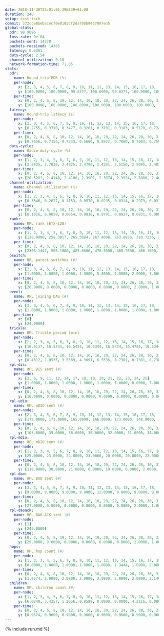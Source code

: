 ```yaml
---
date: 2018-11-30T22:01:01.396839+01:00
duration: 240
setup: test-tsch
commit: 372cce8bebacecf0e8182cf2da798b9437097edb
global-stats:
  pdr: 99.9096
  loss-rate: 9e-04
  packets-sent: 14378
  packets-received: 14365
  latency: 0.6301
  duty-cycle: 2.54
  channel-utilization: 0.10
  network-formation-time: 71.05
stats:
  pdr:
    name: Round-trip PDR (%)
    per-node:
      x: [2, 3, 4, 5, 6, 7, 8, 9, 10, 11, 12, 13, 14, 15, 16, 17, 18, 19, 20, 21, 22, 23, 24, 25]
      y: [100.0000, 100.0000, 99.8377, 100.0000, 99.8371, 100.0000, 100.0000, 100.0000, 100.0000, 100.0000, 99.8369, 100.0000, 100.0000, 100.0000, 100.0000, 99.8261, 100.0000, 100.0000, 100.0000, 100.0000, 99.8333, 100.0000, 99.3277, 99.3277]
    per-time:
      x: [0, 2, 4, 6, 8, 10, 12, 14, 16, 18, 20, 22, 24, 26, 28, 30, 32, 34, 36, 38, 40, 42, 44, 46, 48, 50, 52, 54, 56, 58, 60, 62, 64, 66, 68, 70, 72, 74, 76, 78, 80, 82, 84, 86, 88, 90, 92, 94, 96, 98, 100, 102, 104, 106, 108, 110, 112, 114, 116, 118, 120, 122, 124, 126, 128, 130, 132, 134, 136, 138, 140, 142, 144, 146, 148, 150, 152, 154, 156, 158, 160, 162, 164, 166, 168, 170, 172, 174, 176, 178, 180, 182, 184, 186, 188, 190, 192, 194, 196, 198, 200, 202, 204, 206, 208, 210, 212, 214, 216, 218, 220, 222, 224, 226, 228, 230, 232, 234, 236, 238, 240]
      y: [100.0000, 100.0000, 100.0000, 100.0000, 100.0000, 100.0000, 100.0000, 99.1667, 100.0000, 100.0000, 100.0000, 100.0000, 100.0000, 100.0000, 98.3333, 100.0000, 100.0000, 99.1736, 100.0000, 100.0000, 98.3333, 98.3333, 100.0000, 100.0000, 100.0000, 100.0000, 100.0000, 100.0000, 100.0000, 100.0000, 100.0000, 100.0000, 100.0000, 100.0000, 100.0000, 100.0000, 100.0000, 100.0000, 100.0000, 100.0000, 100.0000, 100.0000, 99.1667, 100.0000, 100.0000, 100.0000, 99.1667, 100.0000, 100.0000, 100.0000, 99.1736, 100.0000, 100.0000, 100.0000, 100.0000, 100.0000, 100.0000, 100.0000, 100.0000, 100.0000, 100.0000, 100.0000, 100.0000, 100.0000, 100.0000, 100.0000, 100.0000, 100.0000, 100.0000, 100.0000, 100.0000, 100.0000, 100.0000, 100.0000, 100.0000, 100.0000, 99.1667, 100.0000, 100.0000, 100.0000, 100.0000, 100.0000, 100.0000, 100.0000, 100.0000, 100.0000, 100.0000, 100.0000, 100.0000, 100.0000, 100.0000, 99.1667, 100.0000, 100.0000, 100.0000, 100.0000, 100.0000, 100.0000, 100.0000, 100.0000, 100.0000, 100.0000, 100.0000, 100.0000, 100.0000, 100.0000, 100.0000, 100.0000, 100.0000, 100.0000, 100.0000, 100.0000, 100.0000, 100.0000, 100.0000, 100.0000, 100.0000, 100.0000, 100.0000, 100.0000, null]
  latency:
    name: Round-trip latency (s)
    per-node:
      x: [2, 3, 4, 5, 6, 7, 8, 9, 10, 11, 12, 13, 14, 15, 16, 17, 18, 19, 20, 21, 22, 23, 24, 25]
      y: [0.2755, 0.3710, 0.3477, 0.3201, 0.3701, 0.3183, 0.5170, 0.7247, 0.4727, 0.6850, 0.4853, 0.5231, 0.5392, 0.6077, 0.5782, 0.6679, 0.8551, 0.7688, 0.7651, 0.9054, 0.8616, 0.9641, 1.0418, 1.1124]
    per-time:
      x: [0, 2, 4, 6, 8, 10, 12, 14, 16, 18, 20, 22, 24, 26, 28, 30, 32, 34, 36, 38, 40, 42, 44, 46, 48, 50, 52, 54, 56, 58, 60, 62, 64, 66, 68, 70, 72, 74, 76, 78, 80, 82, 84, 86, 88, 90, 92, 94, 96, 98, 100, 102, 104, 106, 108, 110, 112, 114, 116, 118, 120, 122, 124, 126, 128, 130, 132, 134, 136, 138, 140, 142, 144, 146, 148, 150, 152, 154, 156, 158, 160, 162, 164, 166, 168, 170, 172, 174, 176, 178, 180, 182, 184, 186, 188, 190, 192, 194, 196, 198, 200, 202, 204, 206, 208, 210, 212, 214, 216, 218, 220, 222, 224, 226, 228, 230, 232, 234, 236, 238, 240]
      y: [0.7656, 0.7156, 0.7333, 0.6666, 0.6922, 0.7860, 0.7083, 0.7598, 0.7058, 0.6798, 0.6955, 0.7232, 0.7261, 0.7618, 0.7684, 0.7226, 0.6782, 0.6437, 0.6509, 0.6419, 0.6333, 0.6630, 0.6303, 0.6280, 0.6511, 0.6616, 0.6611, 0.6623, 0.7311, 0.6303, 0.6926, 0.6727, 0.6778, 0.6699, 0.6647, 0.7243, 0.6483, 0.6737, 0.6613, 0.6825, 0.6220, 0.6909, 0.6560, 0.6526, 0.6309, 0.7120, 0.6172, 0.6164, 0.6855, 0.6180, 0.6768, 0.6168, 0.6034, 0.6063, 0.6043, 0.5795, 0.6406, 0.5961, 0.6142, 0.6020, 0.5941, 0.5876, 0.5670, 0.6433, 0.5485, 0.6259, 0.5872, 0.5616, 0.5702, 0.5734, 0.5391, 0.5675, 0.6021, 0.5769, 0.6026, 0.6061, 0.6388, 0.5783, 0.5815, 0.6098, 0.6062, 0.5867, 0.5967, 0.6074, 0.5845, 0.6044, 0.5901, 0.5448, 0.5846, 0.6170, 0.6298, 0.5795, 0.5910, 0.5768, 0.6259, 0.5980, 0.5973, 0.6090, 0.5866, 0.6047, 0.5602, 0.5628, 0.5553, 0.5768, 0.6023, 0.5561, 0.5667, 0.6055, 0.6476, 0.5756, 0.5791, 0.6073, 0.5990, 0.6103, 0.5928, 0.5985, 0.6261, 0.5695, 0.5898, 0.5525, null]
  duty-cycle:
    name: Radio duty cycle (%)
    per-node:
      x: [1, 2, 3, 4, 5, 6, 7, 8, 9, 10, 11, 12, 13, 14, 15, 16, 17, 18, 19, 20, 21, 22, 23, 24, 25]
      y: [2.8835, 2.7038, 2.4925, 2.4790, 2.4281, 2.5150, 2.9695, 2.4839, 2.5235, 2.3962, 2.4879, 2.4570, 2.4789, 2.5196, 2.5930, 2.6536, 2.5741, 2.4747, 2.4720, 2.5514, 2.4424, 2.4647, 2.5154, 2.5970, 2.4550]
    per-time:
      x: [0, 2, 4, 6, 8, 10, 12, 14, 16, 18, 20, 22, 24, 26, 28, 30, 32, 34, 36, 38, 40, 42, 44, 46, 48, 50, 52, 54, 56, 58, 60, 62, 64, 66, 68, 70, 72, 74, 76, 78, 80, 82, 84, 86, 88, 90, 92, 94, 96, 98, 100, 102, 104, 106, 108, 110, 112, 114, 116, 118, 120, 122, 124, 126, 128, 130, 132, 134, 136, 138, 140, 142, 144, 146, 148, 150, 152, 154, 156, 158, 160, 162, 164, 166, 168, 170, 172, 174, 176, 178, 180, 182, 184, 186, 188, 190, 192, 194, 196, 198, 200, 202, 204, 206, 208, 210, 212, 214, 216, 218, 220, 222, 224, 226, 228, 230, 232, 234, 236, 238, 240]
      y: [20.5281, 2.4148, 2.4100, 2.3901, 2.3874, 2.3924, 2.3880, 2.4058, 2.4053, 2.3860, 2.3849, 2.3892, 2.3861, 2.4013, 2.4431, 2.4002, 2.3943, 2.3977, 2.3881, 2.3850, 2.3814, 2.4008, 2.3950, 2.3840, 2.3897, 2.3921, 2.3888, 2.3913, 2.3990, 2.4054, 2.3831, 2.4040, 2.3938, 2.3973, 2.3891, 2.6715, 2.5353, 2.3895, 2.3900, 2.3936, 2.3925, 2.4073, 2.3990, 2.4151, 2.3853, 2.3858, 2.3880, 2.3929, 2.3890, 2.4058, 2.3920, 2.7500, 2.5117, 2.4683, 2.3868, 2.3903, 2.4000, 2.4137, 2.3880, 2.4044, 2.3960, 2.3837, 2.3952, 2.3942, 2.3971, 2.3940, 2.3994, 2.3948, 2.3865, 2.3985, 2.3849, 2.3785, 2.3885, 2.3871, 2.3833, 2.4053, 2.4099, 2.4064, 2.3888, 2.3935, 2.3949, 2.3956, 2.3850, 2.3952, 2.3950, 2.3920, 2.3942, 2.3812, 2.3764, 2.3882, 2.4103, 2.3905, 2.3990, 2.3916, 2.3937, 2.3984, 2.3935, 2.3991, 2.3958, 2.4000, 2.3987, 2.3913, 2.3901, 2.3873, 2.3951, 2.3926, 2.3846, 2.3834, 2.4086, 2.4066, 2.3780, 2.4050, 2.3998, 2.3914, 2.3916, 2.3769, 2.3918, 2.3865, 2.3873, 2.3943, 2.3835]
  channel-utilization:
    name: Channel utilization (%)
    per-node:
      x: [1, 2, 3, 4, 5, 6, 7, 8, 9, 10, 11, 12, 13, 14, 15, 16, 17, 18, 19, 20, 21, 22, 23, 24, 25]
      y: [0.3346, 0.2027, 0.1153, 0.0570, 0.0295, 0.0314, 0.2973, 0.0317, 0.0338, 0.0415, 0.0312, 0.0531, 0.0824, 0.0650, 0.1030, 0.1142, 0.1439, 0.0998, 0.0394, 0.0750, 0.0449, 0.0323, 0.0308, 0.0307, 0.0314]
    per-time:
      x: [0, 2, 4, 6, 8, 10, 12, 14, 16, 18, 20, 22, 24, 26, 28, 30, 32, 34, 36, 38, 40, 42, 44, 46, 48, 50, 52, 54, 56, 58, 60, 62, 64, 66, 68, 70, 72, 74, 76, 78, 80, 82, 84, 86, 88, 90, 92, 94, 96, 98, 100, 102, 104, 106, 108, 110, 112, 114, 116, 118, 120, 122, 124, 126, 128, 130, 132, 134, 136, 138, 140, 142, 144, 146, 148, 150, 152, 154, 156, 158, 160, 162, 164, 166, 168, 170, 172, 174, 176, 178, 180, 182, 184, 186, 188, 190, 192, 194, 196, 198, 200, 202, 204, 206, 208, 210, 212, 214, 216, 218, 220, 222, 224, 226, 228, 230, 232, 234, 236, 238, 240]
      y: [0.1016, 0.0850, 0.0854, 0.0816, 0.0791, 0.0827, 0.0831, 0.0887, 0.0890, 0.0825, 0.0806, 0.0846, 0.0840, 0.0863, 0.1112, 0.0842, 0.0851, 0.0833, 0.0781, 0.0776, 0.0790, 0.0878, 0.0815, 0.0752, 0.0805, 0.0795, 0.0800, 0.0832, 0.0871, 0.0877, 0.0796, 0.0841, 0.0827, 0.0829, 0.0801, 0.2321, 0.1424, 0.0704, 0.0803, 0.0793, 0.0822, 0.0824, 0.0845, 0.0911, 0.0776, 0.0786, 0.0823, 0.0816, 0.0782, 0.0858, 0.0805, 0.2550, 0.1036, 0.0969, 0.0759, 0.0788, 0.0833, 0.0884, 0.0763, 0.0834, 0.0804, 0.0762, 0.0814, 0.0810, 0.0820, 0.0803, 0.0817, 0.0780, 0.0750, 0.0829, 0.0764, 0.0735, 0.0781, 0.0775, 0.0758, 0.0848, 0.0852, 0.0834, 0.0778, 0.0811, 0.0823, 0.0817, 0.0765, 0.0808, 0.0812, 0.0775, 0.0798, 0.0758, 0.0734, 0.0789, 0.0890, 0.0808, 0.0833, 0.0779, 0.0795, 0.0815, 0.0811, 0.0840, 0.0806, 0.0833, 0.0826, 0.0790, 0.0782, 0.0746, 0.0788, 0.0803, 0.0773, 0.0746, 0.0865, 0.0835, 0.0716, 0.0826, 0.0793, 0.0792, 0.0794, 0.0733, 0.0802, 0.0763, 0.0763, 0.0796, 0.0737]
  rank:
    name: RPL rank (ETX-128)
    per-node:
      x: [1, 2, 3, 4, 5, 6, 7, 8, 9, 10, 11, 12, 13, 14, 15, 16, 17, 18, 19, 20, 21, 22, 23, 24, 25]
      y: [128.0000, 258.3017, 265.3884, 267.4008, 263.8926, 310.7236, 268.3058, 413.8601, 415.0950, 396.8286, 421.1070, 387.7469, 402.1893, 424.3210, 433.9753, 445.7592, 453.5665, 557.6888, 576.9057, 561.7742, 597.7218, 583.4777, 683.8293, 955.5388, 964.4694]
    per-time:
      x: [0, 2, 4, 6, 8, 10, 12, 14, 16, 18, 20, 22, 24, 26, 28, 30, 32, 34, 36, 38, 40, 42, 44, 46, 48, 50, 52, 54, 56, 58, 60, 62, 64, 66, 68, 70, 72, 74, 76, 78, 80, 82, 84, 86, 88, 90, 92, 94, 96, 98, 100, 102, 104, 106, 108, 110, 112, 114, 116, 118, 120, 122, 124, 126, 128, 130, 132, 134, 136, 138, 140, 142, 144, 146, 148, 150, 152, 154, 156, 158, 160, 162, 164, 166, 168, 170, 172, 174, 176, 178, 180, 182, 184, 186, 188, 190, 192, 194, 196, 198, 200, 202, 204, 206, 208, 210, 212, 214, 216, 218, 220, 222, 224, 226, 228, 230, 232, 234, 236, 238, 240]
      y: [2306.1447, 506.1000, 485.6600, 476.5000, 468.2600, 466.1000, 463.5962, 466.1373, 478.5800, 473.8627, 468.3000, 463.7255, 462.0000, 460.5098, 478.1176, 476.0000, 471.7000, 469.7059, 457.8039, 457.3400, 462.1800, 470.6346, 458.0000, 454.8800, 453.7000, 434.1800, 431.6200, 431.3725, 432.2400, 440.4200, 433.4706, 429.3137, 435.1373, 435.0400, 432.2400, 433.0200, 527.4903, 546.2850, 549.3739, 524.7802, 430.6400, 431.5385, 433.9231, 434.7059, 429.3800, 429.8800, 428.8600, 429.9020, 425.5098, 422.8200, 424.6800, 476.8174, 466.6905, 432.0110, 444.5279, 425.2000, 426.8039, 422.5200, 421.8800, 422.5600, 420.5800, 422.9020, 418.1800, 419.1569, 419.8824, 420.0800, 416.4510, 411.4200, 413.0800, 411.8039, 412.2800, 412.4200, 416.9216, 413.6800, 414.1200, 415.2600, 429.7115, 430.6800, 417.7000, 414.0000, 415.7400, 419.0769, 416.1176, 420.0600, 429.4400, 433.1000, 437.0400, 436.0800, 434.9000, 435.9800, 440.5962, 445.0980, 438.0392, 444.6200, 434.1400, 435.3200, 433.3600, 438.3585, 433.3333, 428.2549, 429.5200, 426.4000, 425.5400, 422.4200, 424.0784, 420.8113, 416.0392, 414.9200, 414.4200, 419.3400, 420.1600, 420.9600, 421.0800, 422.6000, 422.3137, 422.4400, 420.1400, 421.0392, 416.3800, 426.1373, 422.9600]
  pswitch:
    name: RPL parent switches (#)
    per-node:
      x: [2, 3, 4, 5, 6, 7, 8, 9, 10, 11, 12, 13, 14, 15, 16, 17, 18, 19, 20, 21, 22, 23, 24, 25]
      y: [1.0000, 1.0000, 1.0000, 1.0000, 5.0000, 1.0000, 2.0000, 1.0000, 4.0000, 2.0000, 4.0000, 2.0000, 2.0000, 2.0000, 4.0000, 4.0000, 12.0000, 3.0000, 7.0000, 7.0000, 6.0000, 5.0000, 4.0000, 4.0000]
    per-time:
      x: [0, 2, 4, 6, 8, 10, 12, 14, 16, 18, 20, 22, 24, 26, 28, 30, 32, 34, 36, 38, 40, 42, 44, 46, 48, 50, 52, 54, 56, 58, 60, 62, 64, 66, 68, 70, 72, 74, 76, 78, 80, 82, 84, 86, 88, 90, 92, 94, 96, 98, 100, 102, 104, 106, 108, 110, 112, 114, 116, 118, 120, 122, 124, 126, 128, 130, 132, 134, 136, 138, 140, 142, 144, 146, 148, 150, 152, 154, 156, 158, 160, 162, 164, 166, 168, 170, 172, 174, 176, 178, 180, 182, 184, 186, 188, 190, 192, 194, 196, 198, 200, 202, 204, 206, 208, 210, 212, 214, 216, 218, 220, 222, 224, 226, 228, 230, 232, 234, 236, 238]
      y: [26.0000, 0.0000, 0.0000, 0.0000, 0.0000, 0.0000, 2.0000, 1.0000, 0.0000, 1.0000, 0.0000, 1.0000, 0.0000, 1.0000, 1.0000, 0.0000, 0.0000, 1.0000, 1.0000, 0.0000, 0.0000, 2.0000, 0.0000, 0.0000, 0.0000, 0.0000, 0.0000, 1.0000, 0.0000, 0.0000, 1.0000, 1.0000, 1.0000, 0.0000, 0.0000, 0.0000, 2.0000, 3.0000, 0.0000, 0.0000, 0.0000, 2.0000, 2.0000, 1.0000, 0.0000, 0.0000, 0.0000, 1.0000, 1.0000, 0.0000, 0.0000, 1.0000, 0.0000, 0.0000, 1.0000, 0.0000, 1.0000, 0.0000, 0.0000, 0.0000, 0.0000, 1.0000, 0.0000, 1.0000, 1.0000, 0.0000, 1.0000, 0.0000, 0.0000, 1.0000, 0.0000, 0.0000, 1.0000, 0.0000, 0.0000, 0.0000, 2.0000, 0.0000, 0.0000, 1.0000, 0.0000, 2.0000, 1.0000, 0.0000, 0.0000, 0.0000, 0.0000, 0.0000, 0.0000, 0.0000, 2.0000, 1.0000, 1.0000, 0.0000, 0.0000, 0.0000, 0.0000, 3.0000, 1.0000, 1.0000, 0.0000, 0.0000, 0.0000, 0.0000, 1.0000, 3.0000, 1.0000, 0.0000, 0.0000, 0.0000, 0.0000, 0.0000, 0.0000, 0.0000, 1.0000, 0.0000, 0.0000, 1.0000, 0.0000, 1.0000]
  event:
    name: RPL joining DAG (#)
    per-node:
      x: [2, 3, 4, 5, 6, 7, 8, 9, 10, 11, 12, 13, 14, 15, 16, 17, 18, 19, 20, 21, 22, 23, 24, 25]
      y: [1.0000, 1.0000, 1.0000, 1.0000, 1.0000, 1.0000, 1.0000, 1.0000, 1.0000, 1.0000, 1.0000, 1.0000, 1.0000, 1.0000, 1.0000, 1.0000, 1.0000, 1.0000, 1.0000, 1.0000, 1.0000, 1.0000, 1.0000, 1.0000]
    per-time:
      x: [0]
      y: [24.0000]
  trickle:
    name: RPL Trickle period (min)
    per-node:
      x: [1, 2, 3, 4, 5, 6, 7, 8, 9, 10, 11, 12, 13, 14, 15, 16, 17, 18, 19, 20, 21, 22, 23, 24, 25]
      y: [16.6117, 16.5344, 16.5434, 16.5344, 16.5434, 16.4786, 16.5344, 16.5382, 16.5338, 16.5102, 16.5382, 16.5459, 16.5382, 16.5382, 16.5472, 16.5548, 17.3446, 17.3437, 16.4657, 16.4817, 16.5566, 16.5529, 16.5422, 16.5384, 16.5384]
    per-time:
      x: [0, 2, 4, 6, 8, 10, 12, 14, 16, 18, 20, 22, 24, 26, 28, 30, 32, 34, 36, 38, 40, 42, 44, 46, 48, 50, 52, 54, 56, 58, 60, 62, 64, 66, 68, 70, 72, 74, 76, 78, 80, 82, 84, 86, 88, 90, 92, 94, 96, 98, 100, 102, 104, 106, 108, 110, 112, 114, 116, 118, 120, 122, 124, 126, 128, 130, 132, 134, 136, 138, 140, 142, 144, 146, 148, 150, 152, 154, 156, 158, 160, 162, 164, 166, 168, 170, 172, 174, 176, 178, 180, 182, 184, 186, 188, 190, 192, 194, 196, 198, 200, 202, 204, 206, 208, 210, 212, 214, 216, 218, 220, 222, 224, 226, 228, 230, 232, 234, 236, 238, 240]
      y: [0.4312, 2.0535, 3.5389, 4.3691, 6.5536, 8.7381, 8.7381, 8.7381, 8.7381, 17.4763, 17.4763, 17.4763, 17.4763, 17.4763, 17.4763, 17.4763, 17.4763, 17.4763, 17.4763, 17.4763, 17.4763, 17.4763, 17.4763, 17.4763, 17.4763, 17.4763, 17.4763, 17.4763, 17.4763, 17.4763, 17.4763, 17.4763, 17.4763, 17.4763, 17.4763, 17.4763, 17.4763, 17.4763, 17.4763, 17.4763, 17.4763, 17.4763, 17.4763, 17.4763, 17.4763, 17.4763, 17.4763, 17.4763, 17.4763, 17.4763, 17.4763, 17.4763, 17.4763, 17.4763, 17.4763, 17.4763, 17.4763, 17.4763, 17.4763, 17.4763, 17.4763, 17.4763, 17.4763, 17.4763, 17.4763, 17.4763, 17.4763, 17.4763, 17.4763, 17.4763, 17.4763, 17.4763, 17.4763, 17.4763, 17.4763, 17.4763, 17.4763, 17.4763, 17.4763, 17.4763, 17.4763, 17.4763, 17.4763, 17.4763, 17.4763, 17.4763, 17.4763, 17.4763, 17.4763, 17.4763, 17.4763, 17.4763, 17.4763, 17.4763, 17.4763, 17.4763, 17.4763, 17.4763, 17.4763, 17.4763, 17.4763, 17.4763, 17.4763, 17.4763, 17.4763, 17.4763, 17.4763, 17.4763, 17.4763, 17.4763, 17.4763, 17.4763, 17.4763, 17.4763, 17.4763, 17.4763, 17.4763, 17.4763, 17.4763, 17.4763, 17.4763]
  rpl-dis:
    name: RPL DIS sent (#)
    per-node:
      x: [2, 6, 9, 11, 12, 14, 17, 18, 19, 20, 21, 22, 23, 24, 25]
      y: [1.0000, 1.0000, 1.0000, 1.0000, 1.0000, 1.0000, 8.0000, 7.0000, 1.0000, 1.0000, 1.0000, 1.0000, 1.0000, 1.0000, 2.0000]
    per-time:
      x: [0, 2, 4, 6, 8, 10, 12, 14, 16, 18, 20, 22, 24, 26, 28, 30, 32, 34, 36, 38, 40, 42, 44, 46, 48, 50, 52, 54, 56, 58, 60, 62, 64, 66, 68, 70, 72, 74, 76, 78, 80, 82, 84, 86, 88, 90, 92, 94, 96, 98, 100, 102, 104, 106, 108]
      y: [16.0000, 0.0000, 0.0000, 0.0000, 0.0000, 0.0000, 0.0000, 0.0000, 0.0000, 0.0000, 0.0000, 0.0000, 0.0000, 0.0000, 0.0000, 0.0000, 0.0000, 0.0000, 0.0000, 0.0000, 0.0000, 0.0000, 0.0000, 0.0000, 0.0000, 0.0000, 0.0000, 0.0000, 0.0000, 0.0000, 0.0000, 0.0000, 0.0000, 0.0000, 0.0000, 0.0000, 0.0000, 4.0000, 2.0000, 0.0000, 0.0000, 0.0000, 0.0000, 0.0000, 0.0000, 0.0000, 0.0000, 0.0000, 0.0000, 0.0000, 0.0000, 0.0000, 2.0000, 5.0000, 0.0000]
  rpl-udio:
    name: RPL uDIO sent (#)
    per-node:
      x: [2, 3, 4, 5, 6, 7, 8, 9, 10, 11, 12, 13, 14, 15, 16, 17, 18, 19, 20, 21, 22, 23, 24, 25]
      y: [172.0000, 171.0000, 165.0000, 166.0000, 173.0000, 148.0000, 163.0000, 170.0000, 163.0000, 163.0000, 165.0000, 163.0000, 162.0000, 171.0000, 155.0000, 179.0000, 177.0000, 174.0000, 167.0000, 162.0000, 170.0000, 166.0000, 173.0000, 170.0000]
    per-time:
      x: [0, 2, 4, 6, 8, 10, 12, 14, 16, 18, 20, 22, 24, 26, 28, 30, 32, 34, 36, 38, 40, 42, 44, 46, 48, 50, 52, 54, 56, 58, 60, 62, 64, 66, 68, 70, 72, 74, 76, 78, 80, 82, 84, 86, 88, 90, 92, 94, 96, 98, 100, 102, 104, 106, 108, 110, 112, 114, 116, 118, 120, 122, 124, 126, 128, 130, 132, 134, 136, 138, 140, 142, 144, 146, 148, 150, 152, 154, 156, 158, 160, 162, 164, 166, 168, 170, 172, 174, 176, 178, 180, 182, 184, 186, 188, 190, 192, 194, 196, 198, 200, 202, 204, 206, 208, 210, 212, 214, 216, 218, 220, 222, 224, 226, 228, 230, 232, 234, 236, 238, 240]
      y: [103.0000, 35.0000, 36.0000, 35.0000, 32.0000, 31.0000, 34.0000, 34.0000, 33.0000, 31.0000, 35.0000, 34.0000, 33.0000, 33.0000, 32.0000, 33.0000, 33.0000, 34.0000, 32.0000, 34.0000, 38.0000, 32.0000, 32.0000, 33.0000, 36.0000, 29.0000, 28.0000, 30.0000, 33.0000, 36.0000, 34.0000, 34.0000, 27.0000, 37.0000, 29.0000, 33.0000, 38.0000, 38.0000, 37.0000, 34.0000, 32.0000, 29.0000, 34.0000, 32.0000, 32.0000, 34.0000, 31.0000, 32.0000, 34.0000, 34.0000, 32.0000, 36.0000, 34.0000, 40.0000, 30.0000, 31.0000, 30.0000, 34.0000, 36.0000, 29.0000, 35.0000, 33.0000, 34.0000, 30.0000, 31.0000, 36.0000, 33.0000, 31.0000, 35.0000, 32.0000, 30.0000, 31.0000, 32.0000, 36.0000, 29.0000, 37.0000, 38.0000, 32.0000, 36.0000, 28.0000, 31.0000, 34.0000, 34.0000, 33.0000, 34.0000, 33.0000, 35.0000, 30.0000, 27.0000, 37.0000, 31.0000, 35.0000, 34.0000, 33.0000, 28.0000, 30.0000, 27.0000, 37.0000, 32.0000, 29.0000, 33.0000, 30.0000, 34.0000, 29.0000, 31.0000, 30.0000, 34.0000, 33.0000, 33.0000, 29.0000, 31.0000, 31.0000, 33.0000, 31.0000, 31.0000, 29.0000, 36.0000, 30.0000, 30.0000, 32.0000, 14.0000]
  rpl-mdio:
    name: RPL mDIO sent (#)
    per-node:
      x: [1, 2, 3, 4, 5, 6, 7, 8, 9, 10, 11, 12, 13, 14, 15, 16, 17, 18, 19, 20, 21, 22, 23, 24, 25]
      y: [25.0000, 23.0000, 24.0000, 23.0000, 20.0000, 20.0000, 22.0000, 21.0000, 20.0000, 23.0000, 20.0000, 21.0000, 22.0000, 21.0000, 21.0000, 20.0000, 20.0000, 21.0000, 21.0000, 21.0000, 21.0000, 21.0000, 21.0000, 21.0000, 20.0000]
    per-time:
      x: [0, 2, 4, 6, 8, 10, 12, 14, 16, 18, 20, 22, 24, 26, 28, 30, 32, 34, 36, 38, 40, 42, 44, 46, 48, 50, 52, 54, 56, 58, 60, 62, 64, 66, 68, 70, 72, 74, 76, 78, 80, 82, 84, 86, 88, 90, 92, 94, 96, 98, 100, 102, 104, 106, 108, 110, 112, 114, 116, 118, 120, 122, 124, 126, 128, 130, 132, 134, 136, 138, 140, 142, 144, 146, 148, 150, 152, 154, 156, 158, 160, 162, 164, 166, 168, 170, 172, 174, 176, 178, 180, 182, 184, 186, 188, 190, 192, 194, 196, 198, 200, 202, 204, 206, 208, 210, 212, 214, 216, 218, 220, 222, 224, 226, 228, 230, 232, 234, 236, 238, 240]
      y: [118.0000, 30.0000, 21.0000, 6.0000, 19.0000, 0.0000, 2.0000, 14.0000, 9.0000, 0.0000, 0.0000, 0.0000, 0.0000, 3.0000, 5.0000, 4.0000, 7.0000, 6.0000, 0.0000, 0.0000, 0.0000, 0.0000, 5.0000, 7.0000, 2.0000, 8.0000, 3.0000, 0.0000, 0.0000, 0.0000, 1.0000, 7.0000, 7.0000, 5.0000, 4.0000, 1.0000, 1.0000, 0.0000, 0.0000, 5.0000, 5.0000, 8.0000, 4.0000, 3.0000, 0.0000, 0.0000, 0.0000, 0.0000, 5.0000, 9.0000, 4.0000, 3.0000, 3.0000, 0.0000, 1.0000, 0.0000, 0.0000, 4.0000, 7.0000, 9.0000, 5.0000, 0.0000, 0.0000, 0.0000, 0.0000, 1.0000, 5.0000, 8.0000, 9.0000, 2.0000, 0.0000, 0.0000, 0.0000, 0.0000, 0.0000, 5.0000, 6.0000, 12.0000, 2.0000, 0.0000, 0.0000, 0.0000, 0.0000, 6.0000, 6.0000, 5.0000, 7.0000, 1.0000, 0.0000, 0.0000, 1.0000, 0.0000, 5.0000, 9.0000, 2.0000, 7.0000, 1.0000, 0.0000, 0.0000, 0.0000, 1.0000, 5.0000, 5.0000, 5.0000, 7.0000, 2.0000, 0.0000, 0.0000, 0.0000, 7.0000, 5.0000, 4.0000, 6.0000, 2.0000, 1.0000, 0.0000, 0.0000, 0.0000, 4.0000, 6.0000, 3.0000]
  rpl-dao:
    name: RPL DAO sent (#)
    per-node:
      x: [2, 3, 4, 5, 6, 7, 8, 9, 10, 11, 12, 13, 14, 15, 16, 17, 18, 19, 20, 21, 22, 23, 24, 25]
      y: [9.0000, 9.0000, 9.0000, 9.0000, 12.0000, 9.0000, 9.0000, 9.0000, 11.0000, 9.0000, 12.0000, 9.0000, 10.0000, 10.0000, 12.0000, 10.0000, 14.0000, 11.0000, 13.0000, 13.0000, 13.0000, 10.0000, 11.0000, 10.0000]
    per-time:
      x: [0, 2, 4, 6, 8, 10, 12, 14, 16, 18, 20, 22, 24, 26, 28, 30, 32, 34, 36, 38, 40, 42, 44, 46, 48, 50, 52, 54, 56, 58, 60, 62, 64, 66, 68, 70, 72, 74, 76, 78, 80, 82, 84, 86, 88, 90, 92, 94, 96, 98, 100, 102, 104, 106, 108, 110, 112, 114, 116, 118, 120, 122, 124, 126, 128, 130, 132, 134, 136, 138, 140, 142, 144, 146, 148, 150, 152, 154, 156, 158, 160, 162, 164, 166, 168, 170, 172, 174, 176, 178, 180, 182, 184, 186, 188, 190, 192, 194, 196, 198, 200, 202, 204, 206, 208, 210, 212, 214, 216, 218, 220, 222, 224, 226, 228, 230, 232, 234, 236, 238, 240]
      y: [27.0000, 0.0000, 0.0000, 0.0000, 0.0000, 0.0000, 2.0000, 1.0000, 0.0000, 1.0000, 0.0000, 1.0000, 0.0000, 1.0000, 23.0000, 0.0000, 0.0000, 1.0000, 1.0000, 0.0000, 0.0000, 4.0000, 0.0000, 1.0000, 0.0000, 0.0000, 1.0000, 2.0000, 10.0000, 4.0000, 1.0000, 1.0000, 2.0000, 1.0000, 0.0000, 3.0000, 3.0000, 3.0000, 0.0000, 0.0000, 1.0000, 4.0000, 6.0000, 8.0000, 0.0000, 0.0000, 1.0000, 1.0000, 1.0000, 0.0000, 1.0000, 4.0000, 0.0000, 0.0000, 1.0000, 4.0000, 4.0000, 7.0000, 1.0000, 0.0000, 1.0000, 2.0000, 1.0000, 1.0000, 1.0000, 4.0000, 1.0000, 0.0000, 0.0000, 4.0000, 2.0000, 6.0000, 3.0000, 0.0000, 0.0000, 3.0000, 3.0000, 0.0000, 0.0000, 2.0000, 3.0000, 1.0000, 1.0000, 1.0000, 3.0000, 5.0000, 3.0000, 0.0000, 0.0000, 2.0000, 5.0000, 2.0000, 1.0000, 1.0000, 2.0000, 1.0000, 1.0000, 3.0000, 4.0000, 3.0000, 4.0000, 1.0000, 0.0000, 1.0000, 3.0000, 3.0000, 3.0000, 0.0000, 2.0000, 0.0000, 0.0000, 3.0000, 3.0000, 2.0000, 5.0000, 1.0000, 0.0000, 2.0000, 1.0000, 4.0000, 1.0000]
  rpl-daoack:
    name: RPL DAO-ACK sent (#)
    per-node:
      x: [1]
      y: [249.0000]
    per-time:
      x: [0, 2, 4, 6, 8, 10, 12, 14, 16, 18, 20, 22, 24, 26, 28, 30, 32, 34, 36, 38, 40, 42, 44, 46, 48, 50, 52, 54, 56, 58, 60, 62, 64, 66, 68, 70, 72, 74, 76, 78, 80, 82, 84, 86, 88, 90, 92, 94, 96, 98, 100, 102, 104, 106, 108, 110, 112, 114, 116, 118, 120, 122, 124, 126, 128, 130, 132, 134, 136, 138, 140, 142, 144, 146, 148, 150, 152, 154, 156, 158, 160, 162, 164, 166, 168, 170, 172, 174, 176, 178, 180, 182, 184, 186, 188, 190, 192, 194, 196, 198, 200, 202, 204, 206, 208, 210, 212, 214, 216, 218, 220, 222, 224, 226, 228, 230, 232, 234, 236, 238, 240]
      y: [25.0000, 0.0000, 0.0000, 0.0000, 0.0000, 0.0000, 2.0000, 1.0000, 0.0000, 1.0000, 0.0000, 1.0000, 0.0000, 1.0000, 21.0000, 0.0000, 0.0000, 1.0000, 1.0000, 0.0000, 0.0000, 4.0000, 0.0000, 1.0000, 0.0000, 0.0000, 1.0000, 2.0000, 10.0000, 4.0000, 1.0000, 1.0000, 2.0000, 1.0000, 0.0000, 3.0000, 3.0000, 3.0000, 0.0000, 0.0000, 1.0000, 4.0000, 6.0000, 8.0000, 0.0000, 0.0000, 1.0000, 1.0000, 1.0000, 0.0000, 1.0000, 4.0000, 0.0000, 0.0000, 1.0000, 4.0000, 4.0000, 7.0000, 1.0000, 0.0000, 1.0000, 2.0000, 1.0000, 1.0000, 1.0000, 4.0000, 1.0000, 0.0000, 0.0000, 4.0000, 2.0000, 6.0000, 3.0000, 0.0000, 0.0000, 3.0000, 3.0000, 0.0000, 0.0000, 3.0000, 2.0000, 1.0000, 1.0000, 1.0000, 3.0000, 5.0000, 3.0000, 0.0000, 0.0000, 2.0000, 5.0000, 2.0000, 1.0000, 1.0000, 2.0000, 1.0000, 1.0000, 3.0000, 4.0000, 3.0000, 4.0000, 1.0000, 0.0000, 1.0000, 3.0000, 3.0000, 3.0000, 0.0000, 2.0000, 0.0000, 0.0000, 3.0000, 3.0000, 1.0000, 6.0000, 1.0000, 0.0000, 1.0000, 2.0000, 4.0000, 1.0000]
  hops:
    name: RPL hop count (#)
    per-node:
      x: [1, 2, 3, 4, 5, 6, 7, 8, 9, 10, 11, 12, 13, 14, 15, 16, 17, 18, 19, 20, 21, 22, 23, 24, 25]
      y: [0.0000, 1.0000, 1.0000, 1.0000, 1.0000, 1.3444, 1.0000, 2.0000, 2.0000, 1.7469, 2.0332, 1.8838, 2.0000, 2.0456, 2.0000, 2.0000, 2.0000, 3.0000, 3.0000, 3.0000, 3.0000, 3.0000, 4.0000, 4.0000, 4.0000]
    per-time:
      x: [0, 2, 4, 6, 8, 10, 12, 14, 16, 18, 20, 22, 24, 26, 28, 30, 32, 34, 36, 38, 40, 42, 44, 46, 48, 50, 52, 54, 56, 58, 60, 62, 64, 66, 68, 70, 72, 74, 76, 78, 80, 82, 84, 86, 88, 90, 92, 94, 96, 98, 100, 102, 104, 106, 108, 110, 112, 114, 116, 118, 120, 122, 124, 126, 128, 130, 132, 134, 136, 138, 140, 142, 144, 146, 148, 150, 152, 154, 156, 158, 160, 162, 164, 166, 168, 170, 172, 174, 176, 178, 180, 182, 184, 186, 188, 190, 192, 194, 196, 198, 200, 202, 204, 206, 208, 210, 212, 214, 216, 218, 220, 222, 224, 226, 228, 230, 232, 234, 236, 238, 240]
      y: [1.9574, 2.0800, 2.0800, 2.0800, 2.0800, 2.0800, 2.0800, 2.1400, 2.2000, 2.2000, 2.2000, 2.1800, 2.1600, 2.1200, 2.1600, 2.1600, 2.1600, 2.1600, 2.1600, 2.1600, 2.1600, 2.1600, 2.1600, 2.1600, 2.1600, 2.1600, 2.1600, 2.1600, 2.1600, 2.1600, 2.1600, 2.1600, 2.1600, 2.1600, 2.1600, 2.1600, 2.1600, 2.1600, 2.1600, 2.1600, 2.1600, 2.1400, 2.1200, 2.1200, 2.1200, 2.1200, 2.1200, 2.1200, 2.1200, 2.1200, 2.1200, 2.1200, 2.1200, 2.1200, 2.1200, 2.1200, 2.1200, 2.1200, 2.1200, 2.1200, 2.1200, 2.1200, 2.1200, 2.1200, 2.1200, 2.1200, 2.1200, 2.1200, 2.1200, 2.1200, 2.1200, 2.1200, 2.1200, 2.1200, 2.1200, 2.1200, 2.1200, 2.1200, 2.1200, 2.1200, 2.1200, 2.1200, 2.1200, 2.1200, 2.1200, 2.1200, 2.1200, 2.1200, 2.1200, 2.1200, 2.1200, 2.1200, 2.1200, 2.1200, 2.1200, 2.1200, 2.1200, 2.1000, 2.0800, 2.0800, 2.0800, 2.0800, 2.0800, 2.0800, 2.0800, 2.0800, 2.0800, 2.0800, 2.0800, 2.0800, 2.0800, 2.0800, 2.0800, 2.0800, 2.0800, 2.0800, 2.0800, 2.0800, 2.0800, 2.0800, null]
  children:
    name: RPL children count (#)
    per-node:
      x: [1, 2, 3, 4, 5, 6, 7, 8, 9, 10, 11, 12, 13, 14, 15, 16, 17, 18, 19, 20, 21, 22, 23, 24, 25]
      y: [6.0249, 3.4357, 1.2656, 0.8589, 0.0000, 0.0000, 4.2116, 0.0000, 0.0000, 0.2033, 0.0000, 0.2365, 0.7510, 0.4025, 1.4274, 1.8382, 0.3444, 1.1701, 0.2241, 1.3444, 0.2490, 0.0000, 0.0000, 0.0000, 0.0000]
    per-time:
      x: [0, 2, 4, 6, 8, 10, 12, 14, 16, 18, 20, 22, 24, 26, 28, 30, 32, 34, 36, 38, 40, 42, 44, 46, 48, 50, 52, 54, 56, 58, 60, 62, 64, 66, 68, 70, 72, 74, 76, 78, 80, 82, 84, 86, 88, 90, 92, 94, 96, 98, 100, 102, 104, 106, 108, 110, 112, 114, 116, 118, 120, 122, 124, 126, 128, 130, 132, 134, 136, 138, 140, 142, 144, 146, 148, 150, 152, 154, 156, 158, 160, 162, 164, 166, 168, 170, 172, 174, 176, 178, 180, 182, 184, 186, 188, 190, 192, 194, 196, 198, 200, 202, 204, 206, 208, 210, 212, 214, 216, 218, 220, 222, 224, 226, 228, 230, 232, 234, 236, 238, 240]
      y: [0.9574, 0.9600, 0.9600, 0.9600, 0.9600, 0.9600, 0.9600, 0.9600, 0.9600, 0.9600, 0.9600, 0.9600, 0.9600, 0.9600, 0.9600, 0.9600, 0.9600, 0.9600, 0.9600, 0.9600, 0.9600, 0.9600, 0.9600, 0.9600, 0.9600, 0.9600, 0.9600, 0.9600, 0.9600, 0.9600, 0.9600, 0.9600, 0.9600, 0.9600, 0.9600, 0.9600, 0.9600, 0.9600, 0.9600, 0.9600, 0.9600, 0.9600, 0.9600, 0.9600, 0.9600, 0.9600, 0.9600, 0.9600, 0.9600, 0.9600, 0.9600, 0.9600, 0.9600, 0.9600, 0.9600, 0.9600, 0.9600, 0.9600, 0.9600, 0.9600, 0.9600, 0.9600, 0.9600, 0.9600, 0.9600, 0.9600, 0.9600, 0.9600, 0.9600, 0.9600, 0.9600, 0.9600, 0.9600, 0.9600, 0.9600, 0.9600, 0.9600, 0.9600, 0.9600, 0.9600, 0.9600, 0.9600, 0.9600, 0.9600, 0.9600, 0.9600, 0.9600, 0.9600, 0.9600, 0.9600, 0.9600, 0.9600, 0.9600, 0.9600, 0.9600, 0.9600, 0.9600, 0.9600, 0.9600, 0.9600, 0.9600, 0.9600, 0.9600, 0.9600, 0.9600, 0.9600, 0.9600, 0.9600, 0.9600, 0.9600, 0.9600, 0.9600, 0.9600, 0.9600, 0.9600, 0.9600, 0.9600, 0.9600, 0.9600, 0.9600, null]
---
```


{% include run.md %}
